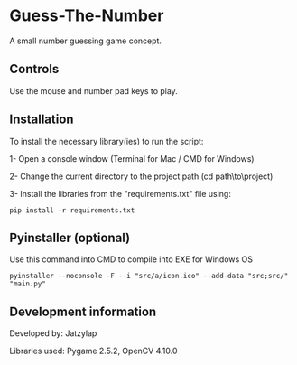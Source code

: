 # Guess-The-Number
A small number guessing game concept.

## Controls
Use the mouse and number pad keys to play.

## Installation
To install the necessary library(ies) to run the script:

1- Open a console window (Terminal for Mac / CMD for Windows)

2- Change the current directory to the project path (cd path\to\project)

3- Install the libraries from the "requirements.txt" file using:

  ```
  pip install -r requirements.txt
  ```

## Pyinstaller (optional)
Use this command into CMD to compile into EXE for Windows OS
  ```
pyinstaller --noconsole -F --i "src/a/icon.ico" --add-data "src;src/"  "main.py"
  ```

## Development information
Developed by: Jatzylap

Libraries used: Pygame 2.5.2, OpenCV 4.10.0
